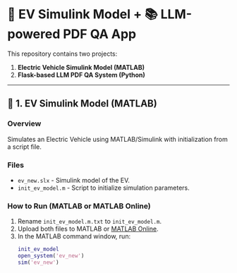 # 🚗 EV Simulink Model + 📚 LLM-powered PDF QA App

This repository contains two projects:

1. **Electric Vehicle Simulink Model (MATLAB)**
2. **Flask-based LLM PDF QA System (Python)**

---

## 🚗 1. EV Simulink Model (MATLAB)

### Overview
Simulates an Electric Vehicle using MATLAB/Simulink with initialization from a script file.

### Files
- `ev_new.slx` - Simulink model of the EV.
- `init_ev_model.m` - Script to initialize simulation parameters.

### How to Run (MATLAB or MATLAB Online)
1. Rename `init_ev_model.m.txt` to `init_ev_model.m`.
2. Upload both files to MATLAB or [MATLAB Online](https://matlab.mathworks.com).
3. In the MATLAB command window, run:
   ```matlab
   init_ev_model
   open_system('ev_new')
   sim('ev_new')
